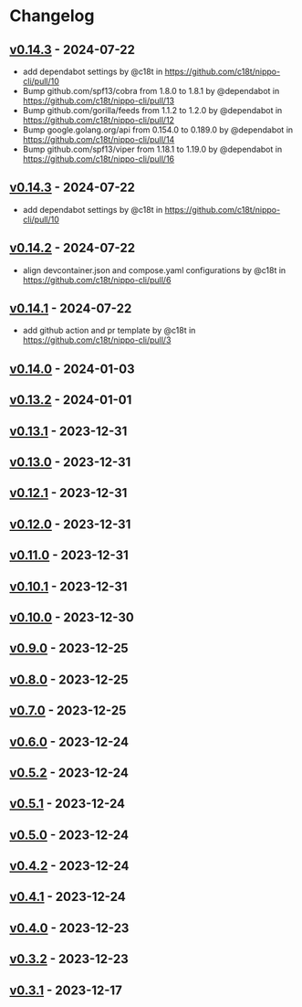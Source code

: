 # Changelog

## [v0.14.3](https://github.com/c18t/nippo-cli/compare/v0.14.2...v0.14.3) - 2024-07-22
- add dependabot settings by @c18t in https://github.com/c18t/nippo-cli/pull/10
- Bump github.com/spf13/cobra from 1.8.0 to 1.8.1 by @dependabot in https://github.com/c18t/nippo-cli/pull/13
- Bump github.com/gorilla/feeds from 1.1.2 to 1.2.0 by @dependabot in https://github.com/c18t/nippo-cli/pull/12
- Bump google.golang.org/api from 0.154.0 to 0.189.0 by @dependabot in https://github.com/c18t/nippo-cli/pull/14
- Bump github.com/spf13/viper from 1.18.1 to 1.19.0 by @dependabot in https://github.com/c18t/nippo-cli/pull/16

## [v0.14.3](https://github.com/c18t/nippo-cli/compare/v0.14.2...v0.14.3) - 2024-07-22
- add dependabot settings by @c18t in https://github.com/c18t/nippo-cli/pull/10

## [v0.14.2](https://github.com/c18t/nippo-cli/compare/v0.14.1...v0.14.2) - 2024-07-22
- align devcontainer.json and compose.yaml configurations by @c18t in https://github.com/c18t/nippo-cli/pull/6

## [v0.14.1](https://github.com/c18t/nippo-cli/compare/v0.14.0...v0.14.1) - 2024-07-22
- add github action and pr template by @c18t in https://github.com/c18t/nippo-cli/pull/3

## [v0.14.0](https://github.com/c18t/nippo-cli/compare/v0.13.2...v0.14.0) - 2024-01-03

## [v0.13.2](https://github.com/c18t/nippo-cli/compare/v0.13.1...v0.13.2) - 2024-01-01

## [v0.13.1](https://github.com/c18t/nippo-cli/compare/v0.13.0...v0.13.1) - 2023-12-31

## [v0.13.0](https://github.com/c18t/nippo-cli/compare/v0.12.1...v0.13.0) - 2023-12-31

## [v0.12.1](https://github.com/c18t/nippo-cli/compare/v0.12.0...v0.12.1) - 2023-12-31

## [v0.12.0](https://github.com/c18t/nippo-cli/compare/v0.11.0...v0.12.0) - 2023-12-31

## [v0.11.0](https://github.com/c18t/nippo-cli/compare/v0.10.1...v0.11.0) - 2023-12-31

## [v0.10.1](https://github.com/c18t/nippo-cli/compare/v0.10.0...v0.10.1) - 2023-12-31

## [v0.10.0](https://github.com/c18t/nippo-cli/compare/v0.9.0...v0.10.0) - 2023-12-30

## [v0.9.0](https://github.com/c18t/nippo-cli/compare/v0.8.0...v0.9.0) - 2023-12-25

## [v0.8.0](https://github.com/c18t/nippo-cli/compare/v0.7.0...v0.8.0) - 2023-12-25

## [v0.7.0](https://github.com/c18t/nippo-cli/compare/v0.6.0...v0.7.0) - 2023-12-25

## [v0.6.0](https://github.com/c18t/nippo-cli/compare/v0.5.2...v0.6.0) - 2023-12-24

## [v0.5.2](https://github.com/c18t/nippo-cli/compare/v0.5.1...v0.5.2) - 2023-12-24

## [v0.5.1](https://github.com/c18t/nippo-cli/compare/v0.5.0...v0.5.1) - 2023-12-24

## [v0.5.0](https://github.com/c18t/nippo-cli/compare/v0.4.2...v0.5.0) - 2023-12-24

## [v0.4.2](https://github.com/c18t/nippo-cli/compare/v0.4.1...v0.4.2) - 2023-12-24

## [v0.4.1](https://github.com/c18t/nippo-cli/compare/v0.4.0...v0.4.1) - 2023-12-24

## [v0.4.0](https://github.com/c18t/nippo-cli/compare/v0.3.2...v0.4.0) - 2023-12-23

## [v0.3.2](https://github.com/c18t/nippo-cli/compare/v0.3.1...v0.3.2) - 2023-12-23

## [v0.3.1](https://github.com/c18t/nippo-cli/compare/v0.3.0...v0.3.1) - 2023-12-17
